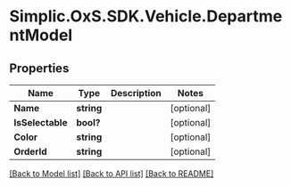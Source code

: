 # Simplic.OxS.SDK.Vehicle.DepartmentModel

## Properties

Name | Type | Description | Notes
------------ | ------------- | ------------- | -------------
**Name** | **string** |  | [optional] 
**IsSelectable** | **bool?** |  | [optional] 
**Color** | **string** |  | [optional] 
**OrderId** | **string** |  | [optional] 

[[Back to Model list]](../README.md#documentation-for-models) [[Back to API list]](../README.md#documentation-for-api-endpoints) [[Back to README]](../README.md)

